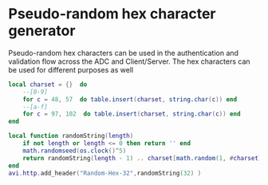 # Pseudo-random	hex	character	generator
Pseudo-random	hex	characters can	be	used	in	the	authentication	and	validation	flow	across
the	ADC	and	Client/Server.	The	hex	characters	can	be	used	for	different	purposes	as	well

```lua
local charset = {}  do
    --[0-9]
    for c = 48, 57  do table.insert(charset, string.char(c)) end
    --[a-f]
    for c = 97, 102  do table.insert(charset, string.char(c)) end
end

local function randomString(length)
    if not length or length <= 0 then return '' end
    math.randomseed(os.clock()^5)
    return randomString(length - 1) .. charset[math.random(1, #charset)]
end
avi.http.add_header("Random-Hex-32",randomString(32) )
```
